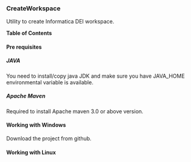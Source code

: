 ### CreateWorkspace
Utility to create Informatica DEI workspace.

**Table of Contents**

#### Pre requisites
##### JAVA
You need to install/copy java JDK and make sure you have JAVA_HOME environmental variable is available.

##### Apache Maven
Required to install Apache maven 3.0 or above version.

#### Working with Windows
Download the project from github.


#### Working with Linux
